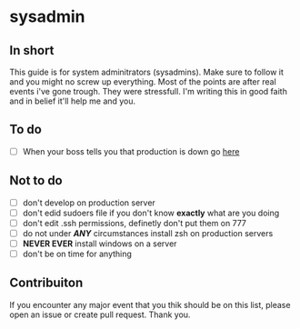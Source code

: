 # sysadmin

## In short
This guide is for system adminitrators (sysadmins). Make sure to follow it and you might no screw up everything. Most of the points are after real events i've gone trough. They were stressfull. I'm writing this in good faith and in belief it'll help me and you.


## To do
 - [ ] When your boss tells you that production is down go [here](https://www.fortypoundhead.com/tools_system_administrator_excuse_generator.asp)

## Not to do
 - [ ] don't develop on production server
 - [ ] don't edid sudoers file if you don't know **exactly** what are you doing
 - [ ] don't edit .ssh permissions, definetly don't put them on 777
 - [ ] do not under ***ANY*** circumstances install zsh on production servers
 - [ ] **NEVER EVER** install windows on a server
 - [ ] don't be on time for anything

## Contribuiton
If you encounter any major event that you thik should be on this list, please open an issue or create pull request. Thank you.
